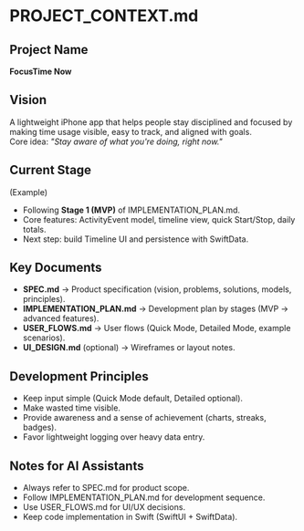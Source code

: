 # PROJECT_CONTEXT.md

## Project Name
**FocusTime Now**

## Vision
A lightweight iPhone app that helps people stay disciplined and focused by making time usage visible, easy to track, and aligned with goals.  
Core idea: *"Stay aware of what you're doing, right now."*

## Current Stage
(Example)  
- Following **Stage 1 (MVP)** of IMPLEMENTATION_PLAN.md.  
- Core features: ActivityEvent model, timeline view, quick Start/Stop, daily totals.  
- Next step: build Timeline UI and persistence with SwiftData.

## Key Documents
- **SPEC.md** → Product specification (vision, problems, solutions, models, principles).  
- **IMPLEMENTATION_PLAN.md** → Development plan by stages (MVP → advanced features).  
- **USER_FLOWS.md** → User flows (Quick Mode, Detailed Mode, example scenarios).  
- **UI_DESIGN.md** (optional) → Wireframes or layout notes.  

## Development Principles
- Keep input simple (Quick Mode default, Detailed optional).  
- Make wasted time visible.  
- Provide awareness and a sense of achievement (charts, streaks, badges).  
- Favor lightweight logging over heavy data entry.  

## Notes for AI Assistants
- Always refer to SPEC.md for product scope.  
- Follow IMPLEMENTATION_PLAN.md for development sequence.  
- Use USER_FLOWS.md for UI/UX decisions.  
- Keep code implementation in Swift (SwiftUI + SwiftData).